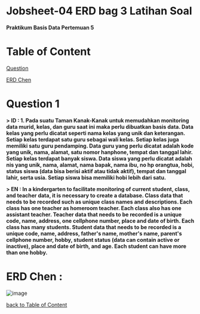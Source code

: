 # Jobsheet-04 ERD bag 3 Latihan Soal
**Praktikum Basis Data Pertemuan 5**
# Table of Content
[Question](https://github.com/lieeh/learn_database/tree/main/meeting-5#question-1)

[ERD Chen](https://github.com/lieeh/learn_database/tree/main/meeting-5#erd-chen-)

# Question 1

**> ID : 1.	Pada suatu Taman Kanak-Kanak untuk memudahkan monitoring data murid, kelas, dan guru saat ini maka perlu dibuatkan basis data. Data kelas yang perlu dicatat seperti nama kelas yang unik dan keterangan. Setiap kelas terdapat satu guru sebagai wali kelas. Setiap kelas juga memiliki satu guru pendamping. Data guru yang perlu dicatat adalah kode yang unik, nama, alamat, satu nomor hanphone, tempat dan tanggal lahir. Setiap kelas terdapat banyak siswa. Data siswa yang perlu dicatat adalah nis yang unik, nama, alamat, nama bapak, nama ibu, no hp orangtua, hobi, status siswa (data bisa berisi aktif atau tidak aktif), tempat dan tanggal lahir, serta usia. Setiap siswa bisa memiliki hobi lebih dari satu.**

**> EN : In a kindergarten to facilitate monitoring of current student, class, and teacher data, it is necessary to create a database. Class data that needs to be recorded such as unique class names and descriptions. Each class has one teacher as homeroom teacher. Each class also has one assistant teacher. Teacher data that needs to be recorded is a unique code, name, address, one cellphone number, place and date of birth. Each class has many students. Student data that needs to be recorded is a unique code, name, address, father's name, mother's name, parent's cellphone number, hobby, student status (data can contain active or inactive), place and date of birth, and age. Each student can have more than one hobby.**

# ERD Chen :

![image](https://github.com/lieeh/learn_database/assets/150438523/bda93470-df78-491f-8802-4af59ddb1992)


[back to Table of Content](https://github.com/lieeh/learn_database/tree/main/meeting-5#table-of-content)
